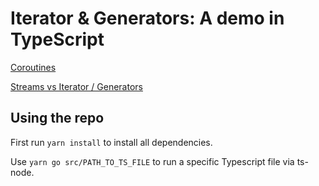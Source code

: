 # Iterator & Generators: A demo in TypeScript

[Coroutines](https://dev.to/miketalbot/60fps-javascript-while-stringfying-and-parsing-100mbs-of-json-84l)

[Streams vs Iterator / Generators](https://nodejs.org/dist/latest-v20.x/docs/api/stream.html#streams-compatibility-with-async-generators-and-async-iterators)


## Using the repo

First run `yarn install` to install all dependencies.

Use `yarn go src/PATH_TO_TS_FILE` to run a specific Typescript file via ts-node.
